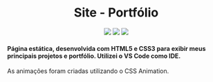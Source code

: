<h1 align="center">Site - Portfólio</h1>

<div align="center">  
<img src="https://img.shields.io/badge/HTML5-E34F26?style=for-the-badge&logo=html5&logoColor=white" target=_blank>
<img src="https://img.shields.io/badge/CSS3-1572B6?style=for-the-badge&logo=css3&logoColor=white" target=_blank>
<img src="https://img.shields.io/badge/JavaScript-323330?style=for-the-badge&logo=javascript&logoColor=F7DF1E" target=_blank>
 </div>
 
 <h4>Página estática, desenvolvida com HTML5 e CSS3 para exibir meus principais projetos e portfólio. Utilizei o VS Code como IDE.</h4>

<p align="left">As animações foram criadas utilizando o CSS Animation.</p>
